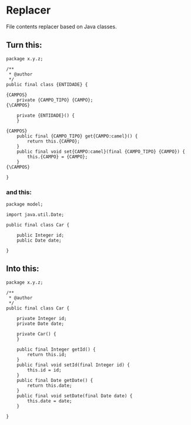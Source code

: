 # Replacer
File contents replacer based on Java classes.


## Turn this:

	package x.y.z;

	/**
 	 * @author 
 	 */
	public final class {ENTIDADE} {

	{CAMPOS}
		private {CAMPO_TIPO} {CAMPO};
	{\CAMPOS}

		private {ENTIDADE}() {
		}

	{CAMPOS}
		public final {CAMPO_TIPO} get{CAMPO:camel}() {
			return this.{CAMPO};
		}
		public final void set{CAMPO:camel}(final {CAMPO_TIPO} {CAMPO}) {
			this.{CAMPO} = {CAMPO};
		}
	{\CAMPOS}

	}

### and this:

	package model;

	import java.util.Date;

	public final class Car {

		public Integer id;
		public Date date;

	}

## Into this:

	package x.y.z;

	/**
	 * @author 
	 */
	public final class Car {

		private Integer id;
		private Date date;

		private Car() {
		}

		public final Integer getId() {
			return this.id;
		}
		public final void setId(final Integer id) {
			this.id = id;
		}
		public final Date getDate() {
			return this.date;
		}
		public final void setDate(final Date date) {
			this.date = date;
		}

	}
